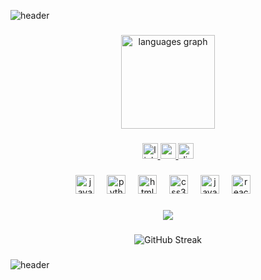 ![header](https://capsule-render.vercel.app/api?color=0:ab00ff,100:8300c4&height=200&section=header&text=Welcome!&fontSize=90&animation=fadeIn&type=waving&align=center)

###

<div align="center">
  <img src="https://github-readme-stats.vercel.app/api/top-langs?username=LandonL26235&locale=en&hide_title=false&layout=compact&card_width=320&langs_count=5&theme=dark&hide_border=false" height="150" alt="languages graph"  />
</div>

###

<div align="center">
  <a href="https://www.linkedin.com/in/landon-lipe-447a73326/">
    <img src="https://img.shields.io/static/v1?message=LinkedIn&logo=linkedin&label=&color=0077B5&logoColor=white&labelColor=&style=for-the-badge" height="25" alt="linkedin logo"  />
  </a> 
  <a href="https://www.youtube.com/">
    <img src="https://img.shields.io/static/v1?message=Youtube&logo=youtube&label=&color=FF0000&logoColor=white&labelColor=&style=for-the-badge" height="25" alt="youtube logo"  />
  </a>
  <a href="https://discord.com/">  
    <img src="https://img.shields.io/static/v1?message=Discord&logo=discord&label=&color=7289da&logoColor=white&labelColor=&style=for-the-badge" height="25" alt="discord logo" />
  </a>
</div>

###

<div align="center">
  <img src="https://cdn.jsdelivr.net/gh/devicons/devicon/icons/java/java-original.svg" height="30" alt="java logo"  />
  <img width="12" />
  <img src="https://cdn.jsdelivr.net/gh/devicons/devicon/icons/python/python-original.svg" height="30" alt="python logo"  />
  <img width="12" />
  <img src="https://cdn.jsdelivr.net/gh/devicons/devicon/icons/html5/html5-original.svg" height="30" alt="html5 logo"  />
  <img width="12" />
  <img src="https://cdn.jsdelivr.net/gh/devicons/devicon/icons/css3/css3-original.svg" height="30" alt="css3 logo"  />
  <img width="12" />
  <img src="https://cdn.jsdelivr.net/gh/devicons/devicon/icons/javascript/javascript-original.svg" height="30" alt="javascript logo"  />
  <img width="12" />
  <img src="https://cdn.jsdelivr.net/gh/devicons/devicon/icons/react/react-original.svg" height="30" alt="react logo"  />
  <img width="12" />
</div>
  
###

<div align="center">
  <img src="https://visitor-badge.laobi.icu/badge?page_id=LandonL26235.LandonL26235&"  />
</div>

###

<div align="center">
  <img src="https://github-readme-streak-stats.herokuapp.com?user=LandonL26235&theme=midnight-purple&hide_border=true" alt="GitHub Streak" />
</div>

###

![header](https://capsule-render.vercel.app/api?color=0:ab00ff,100:8300c4&height=200&section=footer&animation=fadeIn&type=waving&align=center&rotate=90)

###
